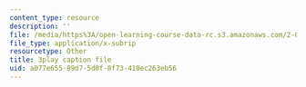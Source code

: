 ```yaml
---
content_type: resource
description: ''
file: /media/https%3A/open-learning-course-data-rc.s3.amazonaws.com/2-003sc-engineering-dynamics-fall-2011/a077e65589d75d0f8f73410ec263eb56_PZ1zxBO1kO8.vtt
file_type: application/x-subrip
resourcetype: Other
title: 3play caption file
uid: a077e655-89d7-5d0f-8f73-410ec263eb56
---
```

